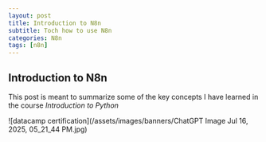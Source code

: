 ```yaml
---
layout: post
title: Introduction to N8n
subtitle: Toch how to use N8n
categories: N8n
tags: [n8n]
---
```


## Introduction to N8n

This post is meant to summarize some of the key concepts I have learned in the course *Introduction to Python*


![datacamp certification](/assets/images/banners/ChatGPT Image Jul 16, 2025, 05_21_44 PM.jpg)
 
